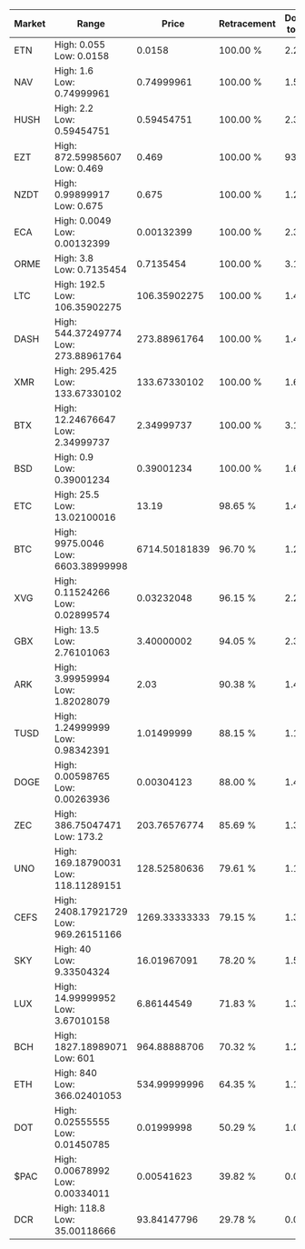 | Market | Range | Price| Retracement | Doubles to 50% |
| --- | --- | --- | --- | --- |
| ETN | High: 0.055<br />Low: 0.0158 | 0.0158 | 100.00 % | 2.24 |
| NAV | High: 1.6<br />Low: 0.74999961 | 0.74999961 | 100.00 % | 1.57 |
| HUSH | High: 2.2<br />Low: 0.59454751 | 0.59454751 | 100.00 % | 2.35 |
| EZT | High: 872.59985607<br />Low: 0.469 | 0.469 | 100.00 % | 930.78 |
| NZDT | High: 0.99899917<br />Low: 0.675 | 0.675 | 100.00 % | 1.24 |
| ECA | High: 0.0049<br />Low: 0.00132399 | 0.00132399 | 100.00 % | 2.35 |
| ORME | High: 3.8<br />Low: 0.7135454 | 0.7135454 | 100.00 % | 3.16 |
| LTC | High: 192.5<br />Low: 106.35902275 | 106.35902275 | 100.00 % | 1.40 |
| DASH | High: 544.37249774<br />Low: 273.88961764 | 273.88961764 | 100.00 % | 1.49 |
| XMR | High: 295.425<br />Low: 133.67330102 | 133.67330102 | 100.00 % | 1.61 |
| BTX | High: 12.24676647<br />Low: 2.34999737 | 2.34999737 | 100.00 % | 3.11 |
| BSD | High: 0.9<br />Low: 0.39001234 | 0.39001234 | 100.00 % | 1.65 |
| ETC | High: 25.5<br />Low: 13.02100016 | 13.19 | 98.65 % | 1.46 |
| BTC | High: 9975.0046<br />Low: 6603.38999998 | 6714.50181839 | 96.70 % | 1.23 |
| XVG | High: 0.11524266<br />Low: 0.02899574 | 0.03232048 | 96.15 % | 2.23 |
| GBX | High: 13.5<br />Low: 2.76101063 | 3.40000002 | 94.05 % | 2.39 |
| ARK | High: 3.99959994<br />Low: 1.82028079 | 2.03 | 90.38 % | 1.43 |
| TUSD | High: 1.24999999<br />Low: 0.98342391 | 1.01499999 | 88.15 % | 1.10 |
| DOGE | High: 0.00598765<br />Low: 0.00263936 | 0.00304123 | 88.00 % | 1.42 |
| ZEC | High: 386.75047471<br />Low: 173.2 | 203.76576774 | 85.69 % | 1.37 |
| UNO | High: 169.18790031<br />Low: 118.11289151 | 128.52580636 | 79.61 % | 1.12 |
| CEFS | High: 2408.17921729<br />Low: 969.26151166 | 1269.33333333 | 79.15 % | 1.33 |
| SKY | High: 40<br />Low: 9.33504324 | 16.01967091 | 78.20 % | 1.54 |
| LUX | High: 14.99999952<br />Low: 3.67010158 | 6.86144549 | 71.83 % | 1.36 |
| BCH | High: 1827.18989071<br />Low: 601 | 964.88888706 | 70.32 % | 1.26 |
| ETH | High: 840<br />Low: 366.02401053 | 534.99999996 | 64.35 % | 1.13 |
| DOT | High: 0.02555555<br />Low: 0.01450785 | 0.01999998 | 50.29 % | 1.00 |
| $PAC | High: 0.00678992<br />Low: 0.00334011 | 0.00541623 | 39.82 % | 0.00 |
| DCR | High: 118.8<br />Low: 35.00118666 | 93.84147796 | 29.78 % | 0.00 |
